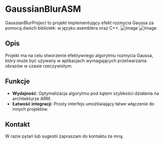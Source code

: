 # GaussianBlurASM

GaussianBlurProject to projekt implementujący efekt rozmycia Gaussa za pomocą dwóch bibliotek: w języku asemblera oraz C++.
![image](https://github.com/user-attachments/assets/2831c57f-b864-4c98-a658-523ec9a7f97a)
![image](https://github.com/user-attachments/assets/7e00da2c-f1f3-4aae-b76e-29420bd9ded4)


## Opis

Projekt ma na celu stworzenie efektywnego algorytmu rozmycia Gaussa, który może być używany w aplikacjach wymagających przetwarzania obrazów w czasie rzeczywistym.

## Funkcje

- **Wydajność**: Optymalizacja algorytmu pod kątem szybkości działania na architekturze ARM.
- **Łatwość integracji**: Prosty interfejs umożliwiający łatwe włączenie do innych projektów.

## Kontakt

W razie pytań lub sugestii zapraszam do kontaktu ze mną.
